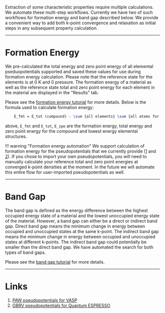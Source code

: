 <!-- TODO: recycle or remove on cleanup -->

Extraction of some characteristic properties require multiple calculations.  We automate these multi-step workflows. Currently we have two of such workflows for formation energy and band gap described below.  We provide a convenient way to add both k-point convergence and relaxation as initial steps in any subsequent property calculation.

<hr>


# Formation Energy

We pre-calculated the total energy and zero point energy of all elemental pseduopotentials supported and saved these values for use during formation energy calculation. Please note that the reference state for the elements is at 0 K and 0 pressure. The formation energy of a material as well as the reference state total and zero point energy for each element in the material are displayed in the "Results" tab.

Please see the [formation energy tutorial](../tutorials/formation-energy.md) for more details. Below is the formula used to calculate formation energy:

```tex
    E_fmt = E_tot (compound) - \sum {all elements} \sum {all atoms for element} (E_zpe + E_tot)
```

above, `E_fmt` and `E_tot`, `E_zpe` are the formation energy, total energy and zero point energy for the compound and lowest energy elemental structures.

!!! warning "Formation energy automation"
    We support calculation of formation energy for the pseudopotentials that we currently provide ([1](#links) and [2](#links)).  If you chose to import your own pseudopotentials, you will need to manually calculate your reference total and zero point energies at converged k-point densities at the moment. In the future we will automate this entire flow for user-imported pseudopotentials as well.

<hr>

# Band Gap

The band gap is defined as the energy difference between the highest occupied energy state of a material and the lowest unoccupied energy state of the material.  However, a band gap can either be a direct or indirect band gap.  Direct band gap means the minimum change in energy between occupied and unoccupied states at the same k-point.  The indirect band gap means the minimum change in energy between occupied and unoccupied states at different k-points.  The indirect band gap could potentially be smaller than the direct band gap.  We have automated the search for both types of band gaps.

Please see the [band gap tutorial](../tutorials/band-gap.md) for more details.

<hr>

# Links

1. [PAW pseudopotentials for VASP](http://cms.mpi.univie.ac.at/vasp/vasp/PAW_potentials.html)
2. [GBRV pseudopotentials for Quantum ESPRESSO](https://www.physics.rutgers.edu/gbrv/)


